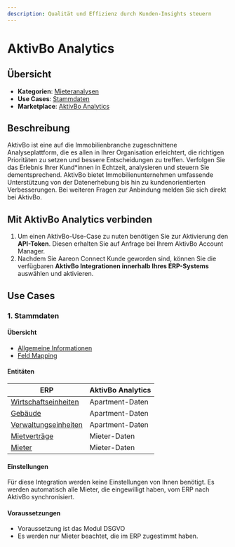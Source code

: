 ```yaml
---
description: Qualität und Effizienz durch Kunden-Insights steuern
---
```


# AktivBo Analytics

## Übersicht

* **Kategorien**: [Mieteranalysen](../kategorien/mieter-analysen.md)
* **Use Cases**: [Stammdaten](../use-cases/stammdaten.md)
* **Marketplace**: [AktivBo Analytics](https://marketplace.aareon.com/de/listings/aktivbo)

## Beschreibung

AktivBo ist eine auf die Immobilienbranche zugeschnittene Analyseplattform, die es allen in Ihrer Organisation erleichtert, die richtigen Prioritäten zu setzen und bessere Entscheidungen zu treffen. Verfolgen Sie das Erlebnis Ihrer Kund\*innen in Echtzeit, analysieren und steuern Sie dementsprechend. AktivBo bietet Immobilienunternehmen umfassende Unterstützung von der Datenerhebung bis hin zu kundenorientierten Verbesserungen. Bei weiteren Fragen zur Anbindung melden Sie sich direkt bei AktivBo.&#x20;

## Mit AktivBo Analytics verbinden

1. Um einen AktivBo-Use-Case zu nuten benötigen Sie zur Aktivierung den **API-Token**. Diesen erhalten Sie auf Anfrage bei Ihrem AktivBo Account Manager.
2. Nachdem Sie Aareon Connect Kunde geworden sind, können Sie die verfügbaren **AktivBo Integrationen innerhalb Ihres ERP-Systems** auswählen und aktivieren.

## Use Cases

### 1. Stammdaten

#### Übersicht

* [Allgemeine Informationen](../use-cases/stammdaten.md)
* [Feld Mapping](https://docs.google.com/spreadsheets/d/1fLwCGcttemtlDpznO3O00352cZZ5SPJXBPv6IRWQ6Bk/edit?gid=1022321755#gid=1022321755)

#### Entitäten

| ERP                                                            | AktivBo Analytics |
| -------------------------------------------------------------- | ----------------- |
| [Wirtschaftseinheiten](../entitaeten/wirtschaftseinheiten.md)  | Apartment-Daten   |
| [Gebäude](../entitaeten/gebaeude.md)                           | Apartment-Daten   |
| [Verwaltungseinheiten](../kategorien/eigentuemerverwaltung.md) | Apartment-Daten   |
| [Mietverträge](../entitaeten/mietvertraege.md)                 | Mieter-Daten      |
| [Mieter](../entitaeten/mieter.md)                              | Mieter-Daten      |

#### Einstellungen

Für diese Integration werden keine Einstellungen von Ihnen benötigt. Es werden automatisch alle Mieter, die eingewilligt haben, vom ERP nach AktivBo synchronisiert.

#### Voraussetzungen

* Voraussetzung ist das Modul DSGVO
* Es werden nur Mieter beachtet, die im ERP zugestimmt haben.
